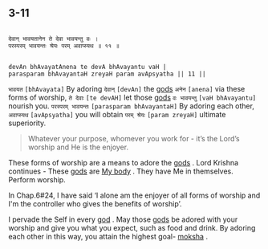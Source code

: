 ## 3-11


```shloka-sa

देवान् भावयतानेन ते देवा भावयन्तु वः ।
परस्परम् भावयन्तः श्रेयः परम् अवाप्स्यथ ॥ ११ ॥

```
```shloka-sa-hk

devAn bhAvayatAnena te devA bhAvayantu vaH |
parasparam bhAvayantaH zreyaH param avApsyatha || 11 ||

```
`भावयत` `[bhAvayata]` By adoring `देवान्` `[devAn]` the 
[gods](4-12.md#gods_and_other_powers) `अनेन` `[anena]` via these forms of worship, `ते देवाः` `[te devAH]` let those 
[gods](4-12.md#gods_and_other_powers) `वः भावयन्तु` `[vaH bhAvayantu]` nourish you. `परस्परम् भावयन्तः` `[parasparam bhAvayantaH]` By adoring each other, `अवाप्स्यथ` `[avApsyatha]` you will obtain `परम् श्रेयः` `[param zreyaH]` ultimate superiority.


<a name='applnote_54'></a>
> Whatever your purpose, whomever you work for - it’s the Lord’s worship and He is the enjoyer.



These forms of worship are a means to adore the 
[gods](4-12.md#gods_and_other_powers)
. Lord Krishna continues - These 
[gods](4-12.md#gods_and_other_powers)
 are 
[My body](7-13.md#universe_as_his_body)
. They have Me in themselves. Perform worship. 

In Chap.6#24, I have said ‘I alone am the enjoyer of all forms of worship and I'm the controller who gives the benefits of worship’. 

I pervade the Self in every 
[god](4-12.md#gods_and_other_powers)
. May those 
[gods](4-12.md#gods_and_other_powers)
 be adored with your worship and give you what you expect, such as food and drink. By adoring each other in this way, you attain the highest goal- 
[moksha](Back-to-Basics.md#Moksha)
.


